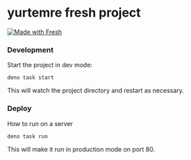 # yurtemre fresh project

[![Made with Fresh](https://fresh.deno.dev/fresh-badge-dark.svg)](https://fresh.deno.dev)

### Development

Start the project in dev mode:

```
deno task start
```

This will watch the project directory and restart as necessary.

### Deploy

How to run on a server

```
deno task run
```

This will make it run in production mode on port 80.
